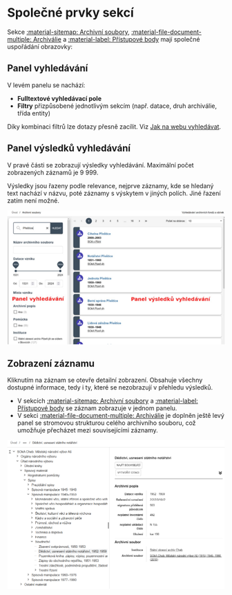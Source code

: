 ﻿# Společné prvky sekcí

Sekce [:material-sitemap: Archivní soubory](section-fund.md), [:material-file-document-multiple: Archiválie](section-archdesc.md) a [:material-label: Přístupové body](section-entity.md) mají společné uspořádání obrazovky:

## Panel vyhledávání

V levém panelu se nachází:

- **Fulltextové vyhledávací pole**
- **Filtry** přizpůsobené jednotlivým sekcím (např. datace, druh archiválie, třída entity)

Díky kombinaci filtrů lze dotazy přesně zacílit. Viz [Jak na webu vyhledávat](../help/searching.md).

## Panel výsledků vyhledávání

V pravé části se zobrazují výsledky vyhledávání. Maximální počet zobrazených záznamů je 9&nbsp;999.

Výsledky jsou řazeny podle relevance, nejprve záznamy, kde se hledaný text nachází v názvu, poté záznamy s výskytem v jiných polích. Jiné řazení zatím není možné.

![Ukázka filtru a výsledků vyhledávání](./img/search-results.jpg)

## Zobrazení záznamu

Kliknutím na záznam se otevře detailní zobrazení. Obsahuje všechny dostupné informace, tedy i ty, které se nezobrazují v&nbsp;přehledu výsledků.

- V sekcích [:material-sitemap: Archivní soubory](section-fund.md) a [:material-label: Přístupové body](section-entity.md) se záznam zobrazuje v jednom panelu.
- V sekci [:material-file-document-multiple: Archiválie](section-archdesc.md) je doplněn ještě levý panel se stromovou strukturou celého archivního souboru, což umožňuje přecházet mezi souvisejícími záznamy.

![Ukázka detailního zobrazení záznamu](./img/detail.png)